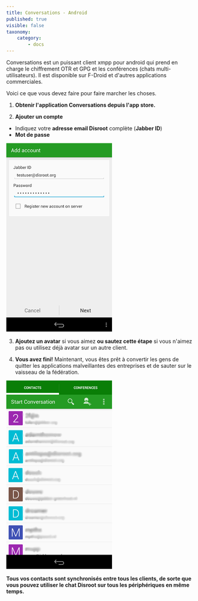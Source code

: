 ```yaml
---
title: Conversations - Android
published: true
visible: false
taxonomy:
    category:
        - docs
---
```

Conversations est un puissant client xmpp pour android qui prend en charge le chiffrement OTR et GPG et les conférences (chats multi-utilisateurs). Il est disponible sur F-Droid et d'autres applications commerciales.

Voici ce que vous devez faire pour faire marcher les choses.

1. **Obtenir l'application Conversations depuis l'app store.**

2. **Ajouter un compte**
 - Indiquez votre **adresse email Disroot** complète (**Jabber ID**)
 - **Mot de passe**

![](en/conversations.png)

3. **Ajoutez un avatar** si vous aimez **ou sautez cette étape** si vous n'aimez pas ou utilisez déjà avatar sur un autre client.

4. **Vous avez fini!**
Maintenant, vous êtes prêt à convertir les gens de quitter les applications malveillantes des entreprises et de sauter sur le vaisseau de la fédération.

![](en/conversations2.png)

**Tous vos contacts sont synchronisés entre tous les clients, de sorte que vous pouvez utiliser le chat Disroot sur tous les périphériques en même temps.**
